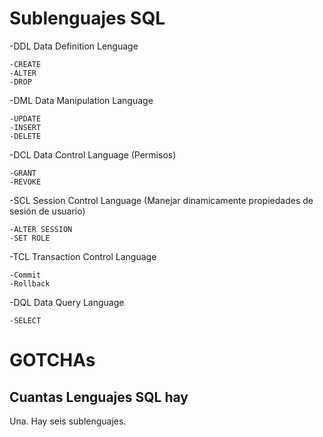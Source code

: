 # Sublenguajes SQL
-DDL Data Definition Lenguage

	-CREATE
	-ALTER
	-DROP

-DML Data Manipulation Language

	-UPDATE
	-INSERT
	-DELETE

-DCL Data Control Language (Permisos)

	-GRANT
	-REVOKE
	
-SCL Session Control Language (Manejar dinamicamente propiedades de sesión de usuario)

	-ALTER SESSION
	-SET ROLE
	
-TCL Transaction Control Language 

	-Commit
	-Rollback

-DQL Data Query Language

	-SELECT
	
# GOTCHAs

## Cuantas Lenguajes SQL hay
Una. Hay seis sublenguajes.
